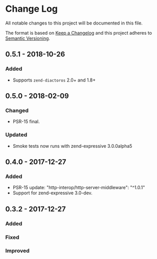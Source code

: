 # Change Log
All notable changes to this project will be documented in this file.

The format is based on [Keep a Changelog](http://keepachangelog.com/) 
and this project adheres to [Semantic Versioning](http://semver.org/).

## 0.5.1 - 2018-10-26

### Added

- Supports `zend-diactoros` 2.0+ and 1.8+

## 0.5.0 - 2018-02-09

### Changed

- PSR-15 final. 

### Updated

- Smoke tests now runs with zend-expressive 3.0.0alpha5

## 0.4.0 - 2017-12-27

### Added

- PSR-15 update: "http-interop/http-server-middleware": "^1.0.1"
- Support for zend-expressive 3.0-dev.

## 0.3.2 - 2017-12-27

### Added


### Fixed


### Improved

  
